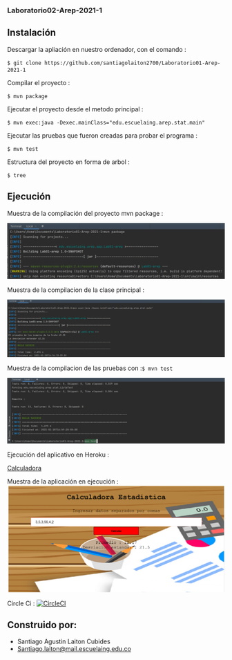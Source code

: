 ### Laboratorio02-Arep-2021-1
>

## Instalación
>
  Descargar la apliación en nuestro ordenador, con el comando :
 ```
 $ git clone https://github.com/santiagolaiton2700/Laboratorio01-Arep-2021-1
 ```
 Compilar el proyecto :
 ```
 $ mvn package
 ```
 Ejecutar el proyecto desde el metodo principal :
 ```
 $ mvn exec:java -Dexec.mainClass="edu.escuelaing.arep.stat.main"
 ```
 Ejecutar las pruebas que fueron creadas para probar el programa :
 ```
 $ mvn test
 ```
 Estructura del proyecto en forma de arbol :
 ```
 $ tree
 ```
 ## Ejecución
 >
 Muestra de la compilación del proyecto mvn package : 
 
 ![](Recursos/Imgenes/mvnPackage.png)
 
  Muestra de la compilacion de la clase principal :
  
  ![](Recursos/Imgenes/main.png)
  
  Muestra de la compilacion de las pruebas con :```$ mvn test ```
  
   ![](Recursos/Imgenes/test.png)
   
   Ejecución del aplicativo en Heroku :
   
   [Calculadora](https://dry-cliffs-59232.herokuapp.com/)
   
   Muestra de la aplicación en ejecución : 
   ![](Recursos/Imgenes/Calculator.png)
   
   Circle Ci : 
   [![CircleCI](https://circleci.com/gh/santiagolaiton2700/Laboratorio02-Arep-2021-1.svg?style=svg)](https://circleci.com/gh/santiagolaiton2700/Laboratorio02-Arep-2021-1)
   
   ## Construido por:
   - Santiago Agustin Laiton Cubides
   - Santiago.laiton@mail.escuelaing.edu.co
   
  
  
